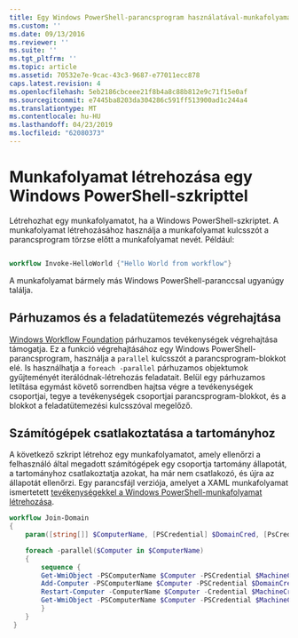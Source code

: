 ```yaml
---
title: Egy Windows PowerShell-parancsprogram használatával-munkafolyamat létrehozása |} A Microsoft Docs
ms.custom: ''
ms.date: 09/13/2016
ms.reviewer: ''
ms.suite: ''
ms.tgt_pltfrm: ''
ms.topic: article
ms.assetid: 70532e7e-9cac-43c3-9687-e77011ecc878
caps.latest.revision: 4
ms.openlocfilehash: 5eb2186cbceee21f8b4a8c88b812e9c71f15e0af
ms.sourcegitcommit: e7445ba8203da304286c591ff513900ad1c244a4
ms.translationtype: MT
ms.contentlocale: hu-HU
ms.lasthandoff: 04/23/2019
ms.locfileid: "62080373"
---
```

# <a name="creating-a-workflow-by-using-a-windows-powershell-script"></a>Munkafolyamat létrehozása egy Windows PowerShell-szkripttel

Létrehozhat egy munkafolyamatot, ha a Windows PowerShell-szkriptet. A munkafolyamat létrehozásához használja a munkafolyamat kulcsszót a parancsprogram törzse előtt a munkafolyamat nevét. Például:

```powershell

workflow Invoke-HelloWorld {"Hello World from workflow"}
```

A munkafolyamat bármely más Windows PowerShell-paranccsal ugyanúgy találja.

## <a name="implementing-parallel-and-sequence"></a>Párhuzamos és a feladatütemezés végrehajtása

[Windows Workflow Foundation](https://msdn.microsoft.com/en-us/library/ms735967.aspx) párhuzamos tevékenységek végrehajtása támogatja. Ez a funkció végrehajtásához egy Windows PowerShell-parancsprogram, használja a `parallel` kulcsszót a parancsprogram-blokkot elé. Is használhatja a `foreach -parallel` párhuzamos objektumok gyűjteményét iterálódnak-létrehozás feladatait. Belül egy párhuzamos letiltása egymást követő sorrendben hajtsa végre a tevékenységek csoportjai, tegye a tevékenységek csoportjai parancsprogram-blokkot, és a blokkot a feladatütemezési kulcsszóval megelőző.

## <a name="joining-computers-to-a-domain"></a>Számítógépek csatlakoztatása a tartományhoz

A következő szkript létrehoz egy munkafolyamatot, amely ellenőrzi a felhasználó által megadott számítógépek egy csoportja tartomány állapotát, a tartományhoz csatlakoztatja azokat, ha már nem csatlakozó, és újra az állapotát ellenőrzi. Egy parancsfájl verziója, amelyet a XAML munkafolyamat ismertetett [tevékenységekkel a Windows PowerShell-munkafolyamat létrehozása](./creating-a-workflow-with-windows-powershell-activities.md).

```powershell
workflow Join-Domain
{
    param([string[]] $ComputerName, [PSCredential] $DomainCred, [PsCredential] $MachineCred)

    foreach -parallel($Computer in $ComputerName)
    {
        sequence {
        Get-WmiObject -PSComputerName $Computer -PSCredential $MachineCred
        Add-Computer -PSComputerName $Computer -PSCredential $DomainCred
        Restart-Computer -ComputerName $Computer -Credential $MachineCred -For PowerShell -Force -Wait -PSComputerName ""
        Get-WmiObject -PSComputerName $Computer -PSCredential $MachineCred
        }
    }
 }

```